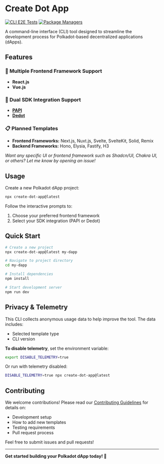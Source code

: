 # Create Dot App

[![CLI E2E Tests](https://github.com/preschian/create-dot-app/actions/workflows/cli-tests.yml/badge.svg)](https://github.com/preschian/create-dot-app/actions/workflows/cli-tests.yml)
[![Package Managers](https://github.com/preschian/create-dot-app/actions/workflows/package-managers.yml/badge.svg)](https://github.com/preschian/create-dot-app/actions/workflows/package-managers.yml)

A command-line interface (CLI) tool designed to streamline the development process for Polkadot-based decentralized applications (dApps).

## Features

### 🚀 Multiple Frontend Framework Support
- **React.js**
- **Vue.js**

### 🔗 Dual SDK Integration Support
- **[PAPI](https://papi.how/)**
- **[Dedot](https://docs.dedot.dev/)**

### 📋 Planned Templates

- **Frontend Frameworks:** Next.js, Nuxt.js, Svelte, SvelteKit, Solid, Remix
- **Backend Frameworks:** Hono, Elysia, Fastify, H3

*Want any specific UI or frontend framework such as Shadcn/UI, Chakra UI, or others? Let me know by opening an issue!*

## Usage

Create a new Polkadot dApp project:

```bash
npx create-dot-app@latest
```

Follow the interactive prompts to:
1. Choose your preferred frontend framework
2. Select your SDK integration (PAPI or Dedot)

## Quick Start

```bash
# Create a new project
npx create-dot-app@latest my-dapp

# Navigate to project directory
cd my-dapp

# Install dependencies
npm install

# Start development server
npm run dev
```

## Privacy & Telemetry

This CLI collects anonymous usage data to help improve the tool. The data includes:
- Selected template type
- CLI version

**To disable telemetry**, set the environment variable:

```bash
export DISABLE_TELEMETRY=true
```

Or run with telemetry disabled:

```bash
DISABLE_TELEMETRY=true npx create-dot-app@latest
```

## Contributing

We welcome contributions! Please read our [Contributing Guidelines](CONTRIBUTING.md) for details on:

- Development setup
- How to add new templates
- Testing requirements
- Pull request process

Feel free to submit issues and pull requests!

---

**Get started building your Polkadot dApp today! 🚀**
